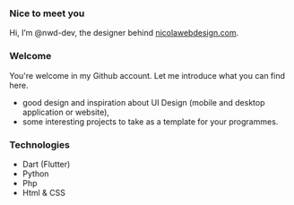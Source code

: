 ### Nice to meet you
Hi, I’m @nwd-dev, the designer behind [nicolawebdesign.com](https://nicolawebdesign.com).

### Welcome
You're welcome in my Github account. Let me introduce what you can find here.
- good design and inspiration about UI Design (mobile and desktop application or website),
- some interesting projects to take as a template for your programmes.

### Technologies
* Dart (Flutter)
* Python
* Php
* Html & CSS
